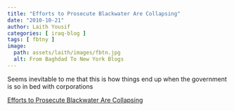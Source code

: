 ```yaml
---
title: "Efforts to Prosecute Blackwater Are Collapsing"
date: "2010-10-21"
author: Laith Yousif
categories: [ iraq-blog ]
tags: [ fbtny ]
image:
  path: assets/laith/images/fbtn.jpg
  alt: From Baghdad To New York Blogs
---
```


Seems inevitable to me that this is how things end up when the government is so in bed with corporations  

  
[Efforts to Prosecute Blackwater Are Collapsing](https://www.nytimes.com/2010/10/21/world/21contractors.html?_r=1&ref=blackwater_usa)
